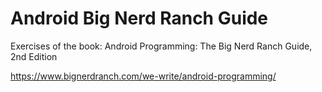 # Android Big Nerd Ranch Guide
Exercises of the book: Android Programming: The Big Nerd Ranch Guide, 2nd Edition

https://www.bignerdranch.com/we-write/android-programming/
